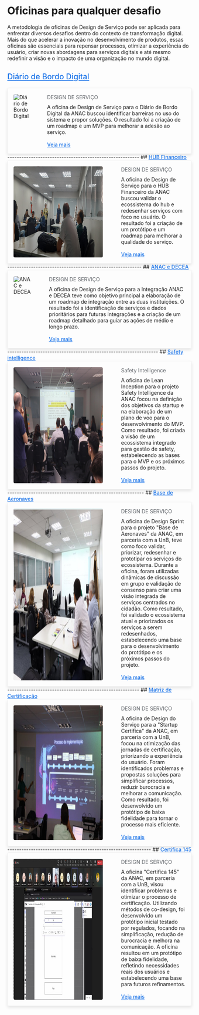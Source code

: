 
# Oficinas para qualquer desafio

A metodologia de oficinas de Design de Serviço pode ser aplicada para enfrentar diversos desafios dentro do contexto de transformação digital. Mais do que acelerar a inovação no desenvolvimento de produtos, essas oficinas são essenciais para repensar processos, otimizar a experiência do usuário, criar novas abordagens para serviços digitais e até mesmo redefinir a visão e o impacto de uma organização no mundo digital.

## <a style="color: #1a73e8; font-weight: 500;" href="./case-studies/diario-bordo.md">Diário de Bordo Digital</a>

<div style="flex-direction: row; box-sizing: border-box; display: flex; border: 1px solid #f0f0f0; border-radius: 4px; box-shadow: 0 4px 8px rgba(0, 0, 0, 0.1); padding: 16px;">
    <img 
        src="./assets/diario-bordo.jpg" 
        style="max-width: 244px; height: auto; border-radius: 4px;" 
        alt="Diário de Bordo Digital"
    >
    <div style="flex-direction: column; box-sizing: border-box; align-self: flex-start; align-items: flex-start; padding-left: 50px; margin: 0;">
        <h4 style="margin: 0; color: #5f6368; font-weight: 400;">DESIGN DE SERVIÇO</h4>
        <p style="margin: 0; padding-top: 10px;">A oficina de Design de Serviço para o Diário de Bordo Digital da ANAC buscou identificar barreiras no uso do sistema e propor soluções. O resultado foi a criação de um roadmap e um MVP para melhorar a adesão ao serviço.</p>
        <br>
        <a style="margin: 0; color: #1a73e8; font-weight: 500;" href="./case-studies/diario-bordo.md" ">Veja mais</a>
    </div>
</div>
--------------------------------------------------------
## <a style="color: #1a73e8; font-weight: 500;" href="./case-studies/hub-financeiro.md">HUB Financeiro</a>

<div style="flex-direction: row; box-sizing: border-box; display: flex; border: 1px solid #f0f0f0; border-radius: 4px; box-shadow: 0 4px 8px rgba(0, 0, 0, 0.1); padding: 16px;">
    <img 
        src="./assets/hub-financeiro.jpg" 
        style="max-width: 244px; height: auto; border-radius: 4px;" 
        alt="HUB Financeiro"
    >
    <div style="flex-direction: column; box-sizing: border-box; align-self: flex-start; align-items: flex-start; padding-left: 50px; margin: 0;">
        <h4 style="margin: 0; color: #5f6368; font-weight: 400;">DESIGN DE SERVIÇO</h4>
        <p style="margin: 0; padding-top: 10px;">A oficina de Design de Serviço para o HUB Financeiro da ANAC buscou validar o ecossistema do hub e redesenhar serviços com foco no usuário. O resultado foi a criação de um protótipo e um roadmap para melhorar a qualidade do serviço.</p>
        <br>
        <a style="margin: 0; color: #1a73e8; font-weight: 500;" href="./case-studies/hub-financeiro.md" ">Veja mais</a>
    </div>
</div>
---------------------------------------------------------
## <a style="color: #1a73e8; font-weight: 500;" href="./case-studies/anac-decea.md">ANAC e DECEA</a>

<div style="flex-direction: row; box-sizing: border-box; display: flex; border: 1px solid #f0f0f0; border-radius: 4px; box-shadow: 0 4px 8px rgba(0, 0, 0, 0.1); padding: 16px;">
    <img 
        src="./assets/decea.jpg" 
        style="max-width: 244px; height: auto; border-radius: 4px;" 
        alt="ANAC e DECEA"
    >
    <div style="flex-direction: column; box-sizing: border-box; align-self: flex-start; align-items: flex-start; padding-left: 50px; margin: 0;">
        <h4 style="margin: 0; color: #5f6368; font-weight: 400;">DESIGN DE SERVIÇO</h4>
        <p style="margin: 0; padding-top: 10px;">A oficina de Design de Serviço para a Integração ANAC e DECEA teve como objetivo principal a elaboração de um roadmap de integração entre as duas instituições. O resultado foi a identificação de serviços e dados prioritários para futuras integrações e a criação de um roadmap detalhado para guiar as ações de médio e longo prazo​.</p>
        <br>
        <a style="margin: 0; color: #1a73e8; font-weight: 500;" href="./case-studies/anac-decea.md" ">Veja mais</a>
    </div>
</div>
----------------------------------------------------------------
## <a style="color: #1a73e8; font-weight: 500;" href="./case-studies/safety-Intelligence.md">Safety intelligence</a>

<div style="flex-direction: row; box-sizing: border-box; display: flex; border: 1px solid #f0f0f0; border-radius: 4px; box-shadow: 0 4px 8px rgba(0, 0, 0, 0.1); padding: 16px;">
    <img 
        src="./assets/safety.jpg" 
        style="max-width: 244px; height: auto; border-radius: 4px;" 
        alt="Safety intelligence"
    >
    <div style="flex-direction: column; box-sizing: border-box; align-self: flex-start; align-items: flex-start; padding-left: 50px; margin: 0;">
        <h4 style="margin: 0; color: #5f6368; font-weight: 400;">Safety Intelligence</h4>
        <p style="margin: 0; padding-top: 10px;">A oficina de Lean Inception para o projeto Safety Intelligence da ANAC focou na definição dos objetivos da startup e na elaboração de um plano de voo para o desenvolvimento do MVP. Como resultado, foi criada a visão de um ecossistema integrado para gestão de safety, estabelecendo as bases para o MVP e os próximos passos do projeto.</p>
        <br>
        <a style="margin: 0; color: #1a73e8; font-weight: 500;" href="./case-studies/safety-Intelligence.md" ">Veja mais</a>
    </div>
</div>
----------------------------------------------------------
## <a style="color: #1a73e8; font-weight: 500;" href="./case-studies/base-aeronaves.md">Base de Aeronaves</a>

<div style="flex-direction: row; box-sizing: border-box; display: flex; border: 1px solid #f0f0f0; border-radius: 4px; box-shadow: 0 4px 8px rgba(0, 0, 0, 0.1); padding: 16px;">
    <img 
        src="./assets/base-aeronaves.jpg" 
        style="max-width: 244px; height: auto; border-radius: 4px;" 
        alt="Base de aeronaves"
    >
    <div style="flex-direction: column; box-sizing: border-box; align-self: flex-start; align-items: flex-start; padding-left: 50px; margin: 0;">
        <h4 style="margin: 0; color: #5f6368; font-weight: 400;">DESIGN DE SERVIÇO</h4>
        <p style="margin: 0; padding-top: 10px;">A oficina de Design Sprint para o projeto "Base de Aeronaves" da ANAC, em parceria com a UnB, teve como foco validar, priorizar, redesenhar e prototipar os serviços do ecossistema. Durante a oficina, foram utilizadas dinâmicas de discussão em grupo e validação de consenso para criar uma visão integrada de serviços centrados no cidadão. Como resultado, foi validado o ecossistema atual e priorizados os serviços a serem redesenhados, estabelecendo uma base para o desenvolvimento do protótipo e os próximos passos do projeto.</p>
        <br>
        <a style="margin: 0; color: #1a73e8; font-weight: 500;" href="./case-studies/base-aeronaves.md" ">Veja mais</a>
    </div>
</div>
--------------------------------------------------------
## <a style="color: #1a73e8; font-weight: 500;" href="./case-studies/matriz-certifica.md">Matriz de Certificação</a>

<div style="flex-direction: row; box-sizing: border-box; display: flex; border: 1px solid #f0f0f0; border-radius: 4px; box-shadow: 0 4px 8px rgba(0, 0, 0, 0.1); padding: 16px;">
    <img 
        src="./assets/matriz-certifica.jpg" 
        style="max-width: 244px; height: auto; border-radius: 4px;" 
        alt="Matriz de certificação"
    >
    <div style="flex-direction: column; box-sizing: border-box; align-self: flex-start; align-items: flex-start; padding-left: 50px; margin: 0;">
        <h4 style="margin: 0; color: #5f6368; font-weight: 400;">DESIGN DE SERVIÇO</h4>
        <p style="margin: 0; padding-top: 10px;">A oficina de Design do Serviço para a "Startup Certifica" da ANAC, em parceria com a UnB, focou na otimização das jornadas de certificação, priorizando a experiência do usuário. Foram identificados problemas e propostas soluções para simplificar processos, reduzir burocracia e melhorar a comunicação. Como resultado, foi desenvolvido um protótipo de baixa fidelidade para tornar o processo mais eficiente.</p>
        <br>
        <a style="margin: 0; color: #1a73e8; font-weight: 500;" href="./case-studies/matriz-certifica.md" ">Veja mais</a>
    </div>
</div>
-------------------------------------------------------------
## <a style="color: #1a73e8; font-weight: 500;" href="./case-studies/certifica-145.md">Certifica 145</a>

<div style="flex-direction: row; box-sizing: border-box; display: flex; border: 1px solid #f0f0f0; border-radius: 4px; box-shadow: 0 4px 8px rgba(0, 0, 0, 0.1); padding: 16px;">
    <img 
        src="./assets/certifica145.jpg" 
        style="max-width: 244px; height: auto; border-radius: 4px;" 
        alt="Certifica 145"
    >
    <div style="flex-direction: column; box-sizing: border-box; align-self: flex-start; align-items: flex-start; padding-left: 50px; margin: 0;">
        <h4 style="margin: 0; color: #5f6368; font-weight: 400;">DESIGN DE SERVIÇO</h4>
        <p style="margin: 0; padding-top: 10px;">A oficina "Certifica 145" da ANAC, em parceria com a UnB, visou identificar problemas e otimizar o processo de certificação. Utilizando métodos de co-design, foi desenvolvido um protótipo inicial testado por regulados, focando na simplificação, redução de burocracia e melhora na comunicação. A oficina resultou em um protótipo de baixa fidelidade, refletindo necessidades reais dos usuários e estabelecendo uma base para futuros refinamentos.</p>
        <br>
        <a style="margin: 0; color: #1a73e8; font-weight: 500;" href="./case-studies/certifica-145.md" ">Veja mais</a>
    </div>
</div>